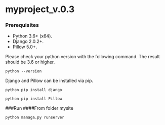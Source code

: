 # myproject_v.0.3

### Prerequisites
- Python 3.6+ (x64). 
- Django 2.0.2+.
- Pillow 5.0+.

Please check your python version with the following command. The result should be 3.6 or higher.
```
python --version
```
Django and Pillow can be installed via pip.
```
python pip install django
```
```
python pip install Pillow
```
###Run
####From folder mysite
```
python managa.py runserver
```
